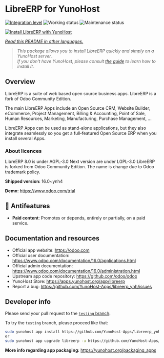 <!--
N.B.: This README was automatically generated by <https://github.com/YunoHost/apps/tree/master/tools/readme_generator>
It shall NOT be edited by hand.
-->

# LibreERP for YunoHost

[![Integration level](https://apps.yunohost.org/badge/integration/libreerp)](https://ci-apps.yunohost.org/ci/apps/libreerp/)
![Working status](https://apps.yunohost.org/badge/state/libreerp)
![Maintenance status](https://apps.yunohost.org/badge/maintained/libreerp)

[![Install LibreERP with YunoHost](https://install-app.yunohost.org/install-with-yunohost.svg)](https://install-app.yunohost.org/?app=libreerp)

*[Read this README in other languages.](./ALL_README.md)*

> *This package allows you to install LibreERP quickly and simply on a YunoHost server.*  
> *If you don't have YunoHost, please consult [the guide](https://yunohost.org/install) to learn how to install it.*

## Overview

LibreERP is a suite of web based open source business apps. LibreERP is a fork of Odoo Community Edition.

The main LibreERP Apps include an Open Source CRM, Website Builder, eCommerce, Project Management, Billing &amp; Accounting, Point of Sale, Human Resources, Marketing, Manufacturing, Purchase Management, ...

LibreERP Apps can be used as stand-alone applications, but they also integrate seamlessly so you get a full-featured Open Source ERP when you install several Apps.

### About licences
LibreERP 8.0 is under AGPL-3.0
Next version are under LGPL-3.0
LibreERP is forked from Odoo Community Edition. The name is change due to Odoo trademark policy.


**Shipped version:** 16.0~ynh4

**Demo:** <https://www.odoo.com/trial>
## :red_circle: Antifeatures

- **Paid content**: Promotes or depends, entirely or partially, on a paid service.

## Documentation and resources

- Official app website: <https://odoo.com>
- Official user documentation: <https://www.odoo.com/documentation/16.0/applications.html>
- Official admin documentation: <https://www.odoo.com/documentation/16.0/administration.html>
- Upstream app code repository: <https://github.com/odoo/odoo>
- YunoHost Store: <https://apps.yunohost.org/app/libreerp>
- Report a bug: <https://github.com/YunoHost-Apps/libreerp_ynh/issues>

## Developer info

Please send your pull request to the [`testing` branch](https://github.com/YunoHost-Apps/libreerp_ynh/tree/testing).

To try the `testing` branch, please proceed like that:

```bash
sudo yunohost app install https://github.com/YunoHost-Apps/libreerp_ynh/tree/testing --debug
or
sudo yunohost app upgrade libreerp -u https://github.com/YunoHost-Apps/libreerp_ynh/tree/testing --debug
```

**More info regarding app packaging:** <https://yunohost.org/packaging_apps>
